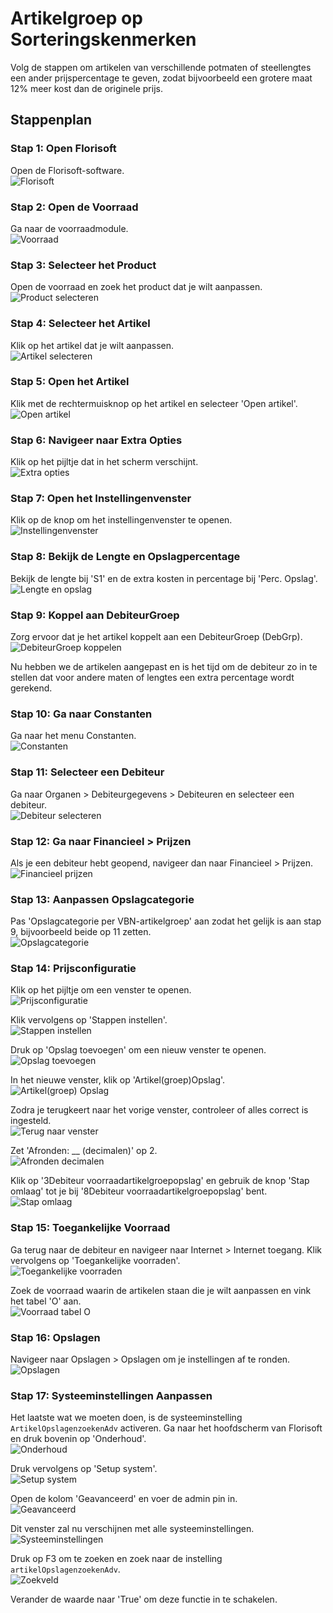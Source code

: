 # Artikelgroep op Sorteringskenmerken 

Volg de stappen om artikelen van verschillende potmaten of steellengtes een ander prijspercentage te geven, zodat bijvoorbeeld een grotere maat 12% meer kost dan de originele prijs.

## Stappenplan

### Stap 1: Open Florisoft
Open de Florisoft-software.  
![Florisoft](https://github.com/user-attachments/assets/6acc4470-4a5d-4ac1-a424-798553401663)

### Stap 2: Open de Voorraad
Ga naar de voorraadmodule.  
![Voorraad](https://github.com/user-attachments/assets/64f8aadb-4898-4e54-8863-a05e815d837d)

### Stap 3: Selecteer het Product
Open de voorraad en zoek het product dat je wilt aanpassen.  
![Product selecteren](https://github.com/user-attachments/assets/0a723830-b8af-4fae-ab60-4ed223d152dc)

### Stap 4: Selecteer het Artikel
Klik op het artikel dat je wilt aanpassen.  
![Artikel selecteren](https://github.com/user-attachments/assets/05a1dbc5-c971-43f4-a002-3eaf4b2ca4b0)

### Stap 5: Open het Artikel
Klik met de rechtermuisknop op het artikel en selecteer 'Open artikel'.  
![Open artikel](https://github.com/user-attachments/assets/244bcb63-a5c9-4d6b-9fac-f079a61463e3)

### Stap 6: Navigeer naar Extra Opties
Klik op het pijltje dat in het scherm verschijnt.  
![Extra opties](https://github.com/user-attachments/assets/0c7770c4-ac21-4b44-877a-0214272a6c69)

### Stap 7: Open het Instellingenvenster
Klik op de knop om het instellingenvenster te openen.  
![Instellingenvenster](https://github.com/user-attachments/assets/f937fbaf-02b4-4cbc-93b7-c362eb969827)

### Stap 8: Bekijk de Lengte en Opslagpercentage
Bekijk de lengte bij 'S1' en de extra kosten in percentage bij 'Perc. Opslag'.  
![Lengte en opslag](https://github.com/user-attachments/assets/125049ae-6bcd-4ee3-95c9-1f222177809a)

### Stap 9: Koppel aan DebiteurGroep
Zorg ervoor dat je het artikel koppelt aan een DebiteurGroep (DebGrp).  
![DebiteurGroep koppelen](https://github.com/user-attachments/assets/ef637e8c-57e5-4170-a90c-1196bbf53560)

Nu hebben we de artikelen aangepast en is het tijd om de debiteur zo in te stellen dat voor andere maten of lengtes een extra percentage wordt gerekend.

### Stap 10: Ga naar Constanten
Ga naar het menu Constanten.  
![Constanten](https://github.com/user-attachments/assets/413886e8-0ad0-4b31-b919-a48d83d677c6)

### Stap 11: Selecteer een Debiteur
Ga naar Organen > Debiteurgegevens > Debiteuren en selecteer een debiteur.  
![Debiteur selecteren](https://github.com/user-attachments/assets/d7c5fa08-275f-4e40-b59f-64c0e41be99d)

### Stap 12: Ga naar Financieel > Prijzen
Als je een debiteur hebt geopend, navigeer dan naar Financieel > Prijzen.  
![Financieel prijzen](https://github.com/user-attachments/assets/d4075e30-0445-48b8-801a-e3ad765c520c)

### Stap 13: Aanpassen Opslagcategorie
Pas 'Opslagcategorie per VBN-artikelgroep' aan zodat het gelijk is aan stap 9, bijvoorbeeld beide op 11 zetten.  
![Opslagcategorie](https://github.com/user-attachments/assets/09617010-768d-42d5-949f-637c911cf127)

### Stap 14: Prijsconfiguratie
Klik op het pijltje om een venster te openen.  
![Prijsconfiguratie](https://github.com/user-attachments/assets/12032635-e26e-41eb-a5df-ea721c9ef165)

Klik vervolgens op 'Stappen instellen'.  
![Stappen instellen](https://github.com/user-attachments/assets/9a4bcab1-514d-4609-a4bd-d583f0f3d581)

Druk op 'Opslag toevoegen' om een nieuw venster te openen.  
![Opslag toevoegen](https://github.com/user-attachments/assets/17edee29-c571-4682-b094-7a3ccdf05a4c)

In het nieuwe venster, klik op 'Artikel(groep)Opslag'.  
![Artikel(groep) Opslag](https://github.com/user-attachments/assets/951ce4f5-5d4b-40b3-b52a-2c5f56a14767)

Zodra je terugkeert naar het vorige venster, controleer of alles correct is ingesteld.  
![Terug naar venster](https://github.com/user-attachments/assets/e39223c5-2b5c-4744-a020-1e1da31a78c3)

Zet 'Afronden: __ (decimalen)' op 2.  
![Afronden decimalen](https://github.com/user-attachments/assets/711c1bf0-7b62-4caa-aefd-0de6869ed9d2)

Klik op '3Debiteur voorraadartikelgroepopslag' en gebruik de knop 'Stap omlaag' tot je bij '8Debiteur voorraadartikelgroepopslag' bent.  
![Stap omlaag](https://github.com/user-attachments/assets/17006819-35d3-4e8e-bb64-ba09470befb0)

### Stap 15: Toegankelijke Voorraad
Ga terug naar de debiteur en navigeer naar Internet > Internet toegang. Klik vervolgens op 'Toegankelijke voorraden'.  
![Toegankelijke voorraden](https://github.com/user-attachments/assets/5d87b2ae-135a-45fe-9079-15e4a12f8449)

Zoek de voorraad waarin de artikelen staan die je wilt aanpassen en vink het tabel 'O' aan.  
![Voorraad tabel O](https://github.com/user-attachments/assets/31bb13b6-0653-452e-ae14-58ebb62dc416)

### Stap 16: Opslagen
Navigeer naar Opslagen > Opslagen om je instellingen af te ronden.  
![Opslagen](https://github.com/user-attachments/assets/00f6343a-790e-407a-b85c-c22f1c21668a)

### Stap 17: Systeeminstellingen Aanpassen
Het laatste wat we moeten doen, is de systeeminstelling `ArtikelOpslagenzoekenAdv` activeren. Ga naar het hoofdscherm van Florisoft en druk bovenin op 'Onderhoud'.  
![Onderhoud](https://github.com/user-attachments/assets/5615a040-ec5b-40b8-87a0-739c4c1f5c3e)

Druk vervolgens op 'Setup system'.  
![Setup system](https://github.com/user-attachments/assets/ef5a58a6-3bb4-4470-8a06-a4ad3d6f419d)

Open de kolom 'Geavanceerd' en voer de admin pin in.  
![Geavanceerd](https://github.com/user-attachments/assets/b5ec3144-fae5-4c6f-b3aa-4ce20b013957)

Dit venster zal nu verschijnen met alle systeeminstellingen.  
![Systeeminstellingen](https://github.com/user-attachments/assets/fb26472e-60ce-4ad5-8686-8934edeb0a45)

Druk op F3 om te zoeken en zoek naar de instelling `artikelOpslagenzoekenAdv`.  
![Zoekveld](https://github.com/user-attachments/assets/a9856306-b85e-48e7-8a3d-6e873b7319f4)

Verander de waarde naar 'True' om deze functie in te schakelen.
